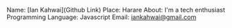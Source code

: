 Name: [Ian Kahwai](Github Link)
Place: Harare
About: I'm a tech enthusiast
Programming Language: Javascript
Email: iankahwai@gmail.com